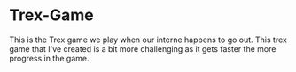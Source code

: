 # Trex-Game
This is the Trex game we play when our interne happens to go out. This trex game that I've created is a bit more challenging as it gets faster the more progress in the game.
